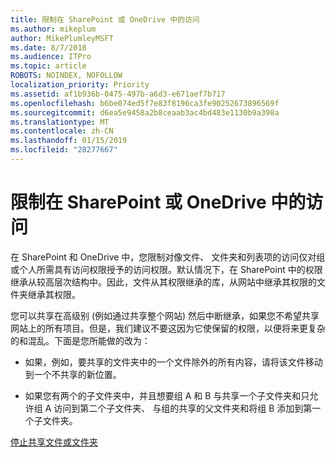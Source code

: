 ```yaml
---
title: 限制在 SharePoint 或 OneDrive 中的访问
ms.author: mikeplum
author: MikePlumleyMSFT
ms.date: 8/7/2018
ms.audience: ITPro
ms.topic: article
ROBOTS: NOINDEX, NOFOLLOW
localization_priority: Priority
ms.assetid: af1b936b-0475-497b-a6d3-e671aef7b717
ms.openlocfilehash: b6be074ed5f7e83f8196ca3fe90252673896569f
ms.sourcegitcommit: d6ea5e9458a2b8ceaab3ac4bd483e1130b9a398a
ms.translationtype: MT
ms.contentlocale: zh-CN
ms.lasthandoff: 01/15/2019
ms.locfileid: "28277667"
---
```

# <a name="restrict-access-in-sharepoint-or-onedrive"></a>限制在 SharePoint 或 OneDrive 中的访问

在 SharePoint 和 OneDrive 中，您限制对像文件、 文件夹和列表项的访问仅对组或个人所需具有访问权限授予的访问权限。默认情况下，在 SharePoint 中的权限继承从较高层次结构中。因此，文件从其权限继承的库，从网站中继承其权限的文件夹继承其权限。
  
您可以共享在高级别 (例如通过共享整个网站) 然后中断继承，如果您不希望共享网站上的所有项目。但是，我们建议不要这因为它使保留的权限，以便将来更复杂的和混乱。下面是您所能做的改为：
  
- 如果，例如，要共享的文件夹中的一个文件除外的所有内容，请将该文件移动到一个不共享的新位置。
    
- 如果您有两个的子文件夹中，并且想要组 A 和 B 与共享一个子文件夹和只允许组 A 访问到第二个子文件夹、 与组的共享的父文件夹和将组 B 添加到第一个子文件夹。
    
[停止共享文件或文件夹](https://go.microsoft.com/fwlink/?linkid=2008861)
  

